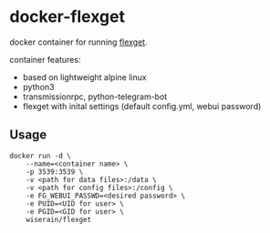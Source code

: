 # docker-flexget

docker container for running [flexget](http://flexget.com/).

container features:

- based on lightweight alpine linux
- python3
- transmissionrpc, python-telegram-bot
- flexget with inital settings (default config.yml, webui password)

## Usage

```
docker run -d \
    --name=<container name> \
    -p 3539:3539 \
    -v <path for data files>:/data \
    -v <path for config files>:/config \
    -e FG_WEBUI_PASSWD=<desired password> \
    -e PUID=<UID for user> \
    -e PGID=<GID for user> \
    wiserain/flexget
```
